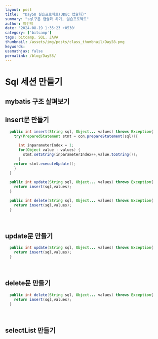```yaml
---
layout: post
title:  "Day58 실습프로젝트(JDBC 캡슐화)"
summary: "sql구문 캡슐화 하기, 실습프로젝트"
author: 이건학
date: '2024-08-19 1:35:23 +0530'
category: ['bitcamp']
tags: bitcamp, SQL, JAVA
thumbnail: /assets/img/posts/class_thumbnail/Day58.png
keywords: 
usemathjax: false
permalink: /blog/Day58/
---
```


# Sql 세션 만들기
## mybatis 구조 살펴보기

## insert문 만들기


```java
  public int insert(String sql, Object... values) throws Exception{
    try(PreparedStatement stmt = con.prepareStatement(sql)){
      
      int inparameterIndex = 1;
      for(Object value : values) {
        stmt.setString(inparameterIndex++,value.toString());
      }
    return stmt.executeUpdate();
    }
  }
  
  public int update(String sql, Object... values) throws Exception{
    return insert(sql,values);
  }
  
  public int delete(String sql, Object... values) throws Exception{
    return insert(sql,values);
  }
```
<br>

## update문 만들기

```java
  public int update(String sql, Object... values) throws Exception{
    return insert(sql,values);
  }
```
<br>

## delete문 만들기

```java
  public int delete(String sql, Object... values) throws Exception{
    return insert(sql,values);
  }
```
<br>


## selectList 만들기

```java

```
<br>
